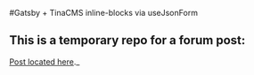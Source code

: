 
#Gatsby + TinaCMS inline-blocks via useJsonForm

## This is a temporary repo for a forum post:

[Post located here](https://community.tinacms.org/t/working-with-inline-blocks-into-gatsby/)._
